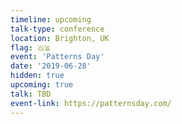 ```yaml
---
timeline: upcoming
talk-type: conference
location: Brighton, UK
flag: 🇬🇧
event: 'Patterns Day'
date: '2019-06-28'
hidden: true
upcoming: true
talk: TBD
event-link: https://patternsday.com/
---
```

